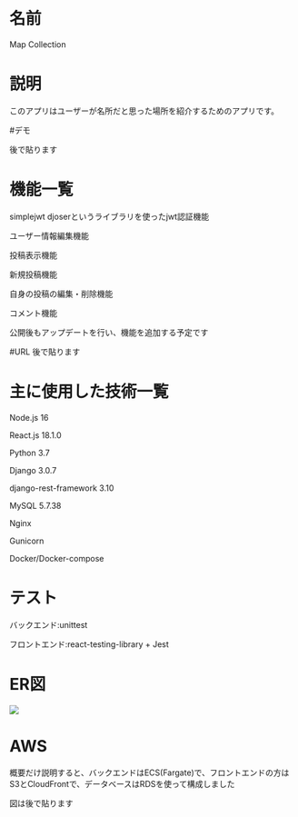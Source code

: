 # 名前
Map Collection


# 説明
このアプリはユーザーが名所だと思った場所を紹介するためのアプリです。

#デモ

後で貼ります

# 機能一覧
simplejwt djoserというライブラリを使ったjwt認証機能

ユーザー情報編集機能

投稿表示機能

新規投稿機能

自身の投稿の編集・削除機能

コメント機能

公開後もアップデートを行い、機能を追加する予定です

#URL
後で貼ります


# 主に使用した技術一覧
Node.js 16

React.js 18.1.0

Python 3.7

Django 3.0.7

django-rest-framework 3.10

MySQL 5.7.38

Nginx

Gunicorn

Docker/Docker-compose

# テスト
バックエンド:unittest

フロントエンド:react-testing-library + Jest


# ER図

![](er-picture.drawio.svg)

# AWS

概要だけ説明すると、バックエンドはECS(Fargate)で、フロントエンドの方はS3とCloudFrontで、データベースはRDSを使って構成しました

図は後で貼ります
